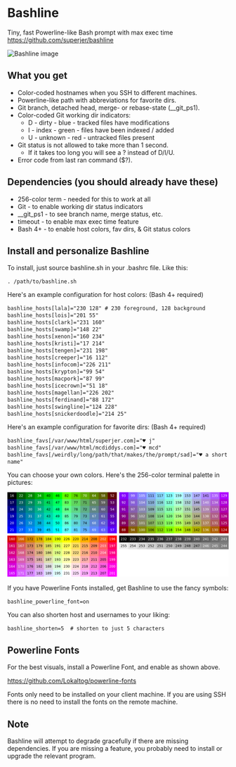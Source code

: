 Bashline
========

Tiny, fast Powerline-like Bash prompt with max exec time
<https://github.com/superjer/bashline>

![Bashline image](http://www.superjer.com/lies/bashline.png)

What you get
------------

  * Color-coded hostnames when you SSH to different machines.
  * Powerline-like path with abbreviations for favorite dirs.
  * Git branch, detached head, merge- or rebase-state (__git_ps1).
  * Color-coded Git working dir indicators:
      * D - dirty   - blue  - tracked files have modifications
      * I - index   - green - files have been indexed / added
      * U - unknown - red   - untracked files present
  * Git status is not allowed to take more than 1 second.
      * If it takes too long you will see a ? instead of D/I/U.
  * Error code from last ran command ($?).

Dependencies (you should already have these)
--------------------------------------------

  * 256-color term  - needed for this to work at all
  * Git             - to enable working dir status indicators
  * __git_ps1       - to see branch name, merge status, etc.
  * timeout         - to enable max exec time feature
  * Bash 4+         - to enable host colors, fav dirs, & Git status colors

Install and personalize Bashline
--------------------------------

  To install, just source bashline.sh in your .bashrc file. Like this:

    . /path/to/bashline.sh

  Here's an example configuration for host colors: (Bash 4+ required)

    bashline_hosts[lala]="230 128" # 230 foreground, 128 background
    bashline_hosts[lois]="201 55"
    bashline_hosts[clark]="231 160"
    bashline_hosts[swamp]="148 22"
    bashline_hosts[xenon]="160 234"
    bashline_hosts[kristi]="17 214"
    bashline_hosts[tengen]="231 198"
    bashline_hosts[creeper]="16 112"
    bashline_hosts[infocom]="226 211"
    bashline_hosts[krypton]="99 54"
    bashline_hosts[macpork]="87 99"
    bashline_hosts[icecrown]="51 18"
    bashline_hosts[magellan]="226 202"
    bashline_hosts[ferdinand]="88 172"
    bashline_hosts[swingline]="124 228"
    bashline_hosts[snickerdoodle]="214 25"

  Here's an example configuration for favorite dirs: (Bash 4+ required)

    bashline_favs[/var/www/html/superjer.com]="♥ j"
    bashline_favs[/var/www/html/mcdiddys.com]="♥ mcd"
    bashline_favs[/weirdly/long/path/that/makes/the/prompt/sad]="♥ a short name"

  You can choose your own colors. Here's the 256-color terminal palette in pictures:

  ![Terminal-256-colors Palette](terminal-256-colors.png)

  If you have Powerline Fonts installed, get Bashline to use the fancy symbols:

    bashline_powerline_font=on

  You can also shorten host and usernames to your liking:

    bashline_shorten=5  # shorten to just 5 characters

Powerline Fonts
---------------

  For the best visuals, install a Powerline Font, and enable as shown above.

  <https://github.com/Lokaltog/powerline-fonts>

  Fonts only need to be installed on your client machine. If you are using
  SSH there is no need to install the fonts on the remote machine.

Note
----

  Bashline will attempt to degrade gracefully if there are missing
  dependencies. If you are missing a feature, you probably need to
  install or upgrade the relevant program.
